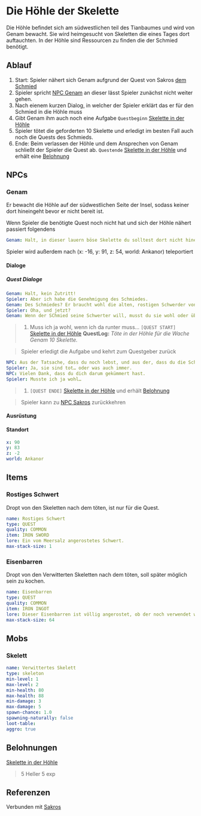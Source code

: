 # Die Höhle der Skelette

Die Höhle befindet sich am südwestlichen teil des Tianbaumes und wird von Genam bewacht. Sie wird heimgesucht von Skeletten die eines Tages dort auftauchten. In der Höhle sind Ressourcen zu finden die der Schmied benötigt.

## Ablauf

1. Start: Spieler nähert sich Genam aufgrund der Quest von Sakros [dem Schmied](../2-der-schmied)
2. Spieler spricht [NPC Genam](#Genam) an dieser lässt Spieler zunächst nicht weiter gehen.
3. Nach eienem kurzen Dialog, in welcher der Spieler erklärt das er für den Schmied in die Höhle muss
4. Gibt Genam ihm auch noch eine Aufgabe `Questbeginn` [Skelette in der Höhle](#skelette-in-der-hoehle)
5. Spieler tötet die geforderten 10 Skelette und erledigt im besten Fall auch noch die Quests des Schmieds.
6. Ende: Beim verlassen der Höhle und dem Ansprechen von Genam schließt der Spieler die Quest ab. `Questende` [Skelette in der Höhle](#skelette-in-der-hoehle) und erhält eine [Belohnung](#Belohnung)

## NPCs

### Genam

Er bewacht die Höhle auf der südwestlichen Seite der Insel, sodass keiner dort hineingeht bevor er nicht bereit ist.

Wenn Spieler die benötigte Quest noch nicht hat und sich der Höhle nähert passiert folgendens
```yml
Genam: Halt, in dieser lauern böse Skelette du solltest dort nicht hinein!
```
Spieler wird außerdem nach (x: -16, y: 91, z: 54, world: Ankanor) teleportiert

#### Dialoge

##### Quest Dialoge

```yml
Genam: Halt, kein Zutritt!
Spieler: Aber ich habe die Genehmigung des Schmiedes.
Genam: Des Schmiedes? Er braucht wohl die alten, rostigen Schwerder von da unten. Nin, dort unten warten Skelette auf Unglückliche, die in die Höhle müssen.
Spieler: Oha, und jetzt?
Genam: Wenn der SChmied seine Schwerter will, musst du sie wohl oder übel da unten rausholen. Töte doch bitte ein paar von diesen Skeletten für mich, während du da bist.
```

> 1. Muss ich ja wohl, wenn ich da runter muss...
`[QUEST START]` [Skelette in der Höhle](#skelette-in-der-hoehle)
**QuestLog:** *Töte in der Höhle für die Wache Genam 10 Skelette.*

> Spieler erledigt die Aufgabe und kehrt zum Questgeber zurück

```yml
NPC: Aus der Tatsache, dass du noch lebst, und aus der, dass du die Schwerter hast, nehme ich an, dass die Skelette Tot sind?
Spieler: Ja, sie sind tot… oder was auch immer.
NPC: Vielen Dank, dass du dich darum gekümmert hast.
Spieler: Musste ich ja wohl…
```
> 1. `[QUEST ENDE]` [Skelette in der Höhle](#skelette-in-der-hoehle) und erhält [Belohnung](#Belohnung)

> Spieler kann zu [NPC Sakros](../2-der-schmied) zurückkehren

#### Ausrüstung

#### Standort

```yml
x: 90
y: 83
z: -2
world: Ankanor
```

## Items

### Rostiges Schwert

Dropt von den Skeletten nach dem töten, ist nur für die Quest.

```yml
name: Rostiges Schwert
type: QUEST
quality: COMMON
item: IRON SWORD
lore: Ein vom Meersalz angerostetes Schwert.
max-stack-size: 1
```

### Eisenbarren

Dropt von den Verwitterten Skeletten nach dem töten, soll später möglich sein zu kochen.

```yml
name: Eisenbarren
type: QUEST
quality: COMMON
item: IRON INGOT
lore: Dieser Eisenbarren ist völlig angerostet, ob der noch verwendet werden kann ist fraglich.
max-stack-size: 64
```

## Mobs

### Skelett

```yml
name: Verwittertes Skelett
type: skeleton
min-level: 1
max-level: 2
min-health: 80
max-health: 88
min-damage: 3
max-damage: 5
spawn-chance: 1.0
spawning-naturally: false
loot-table: 
aggro: true
```

## Belohnungen

[Skelette in der Höhle](#skelette-in-der-hoehle)
> 5 Heller
> 5 exp

## Referenzen

Verbunden mit [Sakros](../2-der-schmied/README.md)